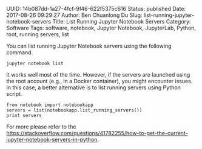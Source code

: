 UUID: 14b087dd-1a27-4fcf-9f46-622f5375c616
Status: published
Date: 2017-08-26 09:29:27
Author: Ben Chuanlong Du
Slug: list-running-jupyter-notebook-servers
Title: List Running Jupyter Notebook Servers
Category: Software
Tags: software, notebook, Jupyter Notebook, JupyterLab, Python, root, running servers, list

You can list running Jupyter Notebook servers using the following command.

    jupyter notebook list

It works well most of the time. 
However, 
if the servers are launched using the root account (e.g., in a Docker container), 
you might encounter issues. 
In this case,
a better alternative is to list running servers using Python script.

    from notebook import notebookapp
    servers = list(notebookapp.list_running_servers())
    print servers

For more please refer to the
<https://stackoverflow.com/questions/41782255/how-to-get-the-current-jupyter-notebook-servers-in-python>.


